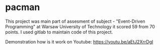 # pacman
This project was main part of assesment of subject - "Event-Driven Programming" at Warsaw University of Technology it scored 59 from 70 points.
I used gitlab to maintain code of this project. 

Demonstration how is it work on Youtube: 
https://youtu.be/aEtJ2XrrDgI
